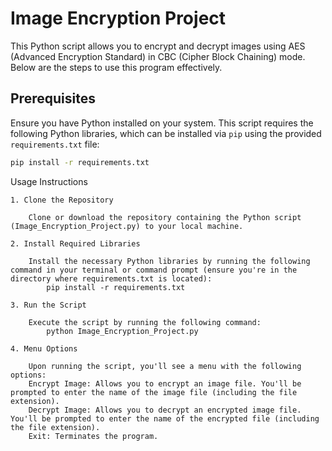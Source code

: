 # Image Encryption Project

This Python script allows you to encrypt and decrypt images using AES (Advanced Encryption Standard) in CBC (Cipher Block Chaining) mode. Below are the steps to use this program effectively.

## Prerequisites

Ensure you have Python installed on your system. This script requires the following Python libraries, which can be installed via `pip` using the provided `requirements.txt` file:

```bash
pip install -r requirements.txt
```

Usage Instructions

    1. Clone the Repository

        Clone or download the repository containing the Python script (Image_Encryption_Project.py) to your local machine.
    
    2. Install Required Libraries

        Install the necessary Python libraries by running the following command in your terminal or command prompt (ensure you're in the directory where requirements.txt is located):
            pip install -r requirements.txt

    3. Run the Script

        Execute the script by running the following command:
            python Image_Encryption_Project.py

    4. Menu Options

        Upon running the script, you'll see a menu with the following options:
        Encrypt Image: Allows you to encrypt an image file. You'll be prompted to enter the name of the image file (including the file extension).
        Decrypt Image: Allows you to decrypt an encrypted image file. You'll be prompted to enter the name of the encrypted file (including the file extension).
        Exit: Terminates the program.
